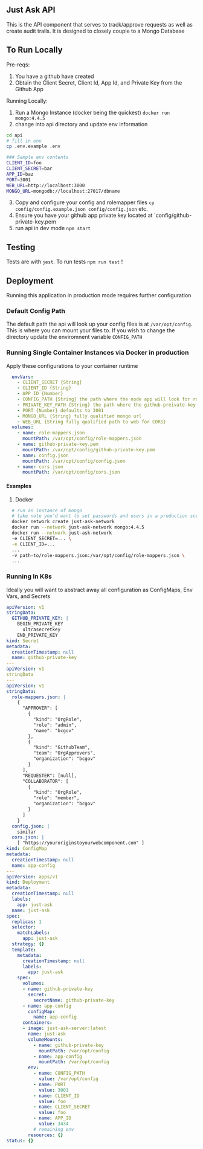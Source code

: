 ## Just Ask API

This is the API component that serves to track/approve requests as well as create audit trails. It is designed to closely couple to a Mongo Database

## To Run Locally

Pre-reqs:
1. You have a github have created
2. Obtain the Client Secret, Client Id, App Id, and Private Key from the Github App

Running Locally:
1. Run a Mongo Instance (docker being the quickest) `docker run mongo:4.4.5`
2. change into api directory and update env information
```sh
cd api
# fill in env 
cp .env.example .env

### Sample env contents
CLIENT_ID=foo
CLIENT_SECRET=bar
APP_ID=baz
PORT=3001
WEB_URL=http://localhost:3000
MONGO_URL=mongodb://localhost:27017/dbname
```
3. Copy and configure your config and rolemapper files `cp config/config.example.json config/config.json` etc.
4. Ensure you have your github app private key located at `config/github-private-key.pem
3. run api in dev mode `npm start`

## Testing

Tests are with `jest`. To run tests `npm run test` !

## Deployment

Running this application in production mode requires further configuration

### Default Config Path

The default path the api will look up your config files is at `/var/opt/config`. This is where you can mount your files to. If you wish to change the directory update the enviromnent variable `CONFIG_PATH`

### Running Single Container Instances via Docker in production

Apply these configurations to your container runtime
```yaml
  envVars:
    - CLIENT_SECRET {String}
    - CLIENT_ID {String}
    - APP_ID {Number}
    - CONFIG_PATH {String} the path where the node app will look for role-mappers, github-private-key, config.json etc (defaults to /var/opt/config)
    - PRIVATE_KEY_PATH {String} the path where the github-preivate-key.pem file is located. In production environments if this is not set it will look for this file at CONFIG_PATH instead
    - PORT {Number} defaults to 3001
    - MONGO_URL {String} fully qualified mongo url
    - WEB_URL {String fully qualified path to web for CORS}
  volumes:
    - name: role-mappers.json
      mountPath: /var/opt/config/role-mappers.json
    - name: github-private-key.pem
      mountPath: /var/opt/config/github-private-key.pem
    - name: config.json
      mountPath: /var/opt/config/config.json
    - name: cors.json
      mountPath: /var/opt/config/cors.json

```
#### Examples
1. Docker

```sh
  # run an instance of mongo
  # take note you'd want to set passwords and users in a production scenario
  docker network create just-ask-network
  docker run --network just-ask-network mongo:4.4.5 
  docker run --network just-ask-network
  -e CLIENT_SECRET=... \
  -e CLIENT_ID=... 
  ... 
  -v path-to/role-mappers.json:/var/opt/config/role-mappers.json \ 
  ...
```

### Running In K8s

Ideally you will want to abstract away all configuration as ConfigMaps, Env Vars, and Secrets

```yaml
apiVersion: v1
stringData:
  GITHUB_PRIVATE_KEY: |
    BEGIN_PRIVATE_KEY
      ultrasecretkey
    END_PRIVATE_KEY
kind: Secret
metadata:
  creationTimestamp: null
  name: github-private-key
---
apiVersion: v1
stringData
---
apiVersion: v1
stringData:
  role-mappers.json: |
    {
      "APPROVER": [
        {
          "kind": "OrgRole",
          "role": "admin",
          "name": "bcgov"
        },
        {
          "kind": "GithubTeam",
          "team": "OrgApprovers",
          "organization": "bcgov"
        }
      ],
      "REQUESTER": [null],
      "COLLABORATOR": [
        {
          "kind": "OrgRole",
          "role": "member",
          "organization": "bcgov"
        }
      ]
    }
  config.json: |
    similar
  cors.json: |
    [ "https://youroriginstoyourwebcomponent.com" ]
kind: ConfigMap
metadata:
  creationTimestamp: null
  name: app-config
---
apiVersion: apps/v1
kind: Deployment
metadata:
  creationTimestamp: null
  labels:
    app: just-ask
  name: just-ask
spec:
  replicas: 1
  selector:
    matchLabels:
      app: just-ask
  strategy: {}
  template:
    metadata:
      creationTimestamp: null
      labels:
        app: just-ask
    spec:
      volumes:
      - name: github-private-key
        secret: 
          secretName: github-private-key
      - name: app-config
        configMap: 
          name: app-config
      containers:
      - image: just-ask-server:latest
        name: just-ask
        volumeMounts:
          - name: github-private-key
            mountPath: /var/opt/config
          - name: app-config
            mountPath: /var/opt/config
        env:
          - name: CONFIG_PATH
            value: /var/opt/config
          - name: PORT
            value: 3001
          - name: CLIENT_ID
            value: foo
          - name: CLIENT_SECRET
            value: foo
          - name: APP_ID
            value: 3434
          # remaining env
        resources: {}
status: {}
```